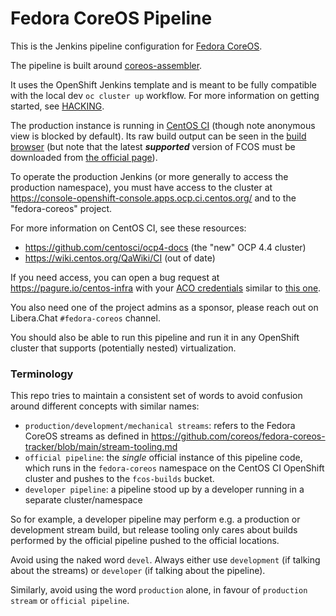 # Fedora CoreOS Pipeline

This is the Jenkins pipeline configuration for
[Fedora CoreOS](https://github.com/coreos/fedora-coreos-config).

The pipeline is built around
[coreos-assembler](https://github.com/coreos/coreos-assembler).

It uses the OpenShift Jenkins template and is meant to be
fully compatible with the local dev `oc cluster up`
workflow. For more information on getting started, see
[HACKING](HACKING.md).

The production instance is running in
[CentOS CI](https://jenkins-fedora-coreos.apps.ocp.ci.centos.org)
(though note anonymous view is blocked by default). Its raw
build output can be seen in the
[build browser](https://builds.coreos.fedoraproject.org/browser)
(but note that the latest ***supported*** version of FCOS must
be downloaded from
[the official page](https://getfedora.org/en/coreos/download/)).

To operate the production Jenkins (or more generally to access the
production namespace), you must have access to the cluster
at https://console-openshift-console.apps.ocp.ci.centos.org/
and to the "fedora-coreos" project.

For more information on CentOS CI, see these resources:

  - https://github.com/centosci/ocp4-docs (the "new" OCP 4.4 cluster)
  - https://wiki.centos.org/QaWiki/CI (out of date)

If you need access, you can open a bug request at
https://pagure.io/centos-infra with your
[ACO credentials](https://accounts.centos.org/) similar to
[this one](https://pagure.io/centos-infra/issue/176).

You also need one of the project admins as a sponsor, please
reach out on Libera.Chat `#fedora-coreos` channel.

You should also be able to run this pipeline and run it in
any OpenShift cluster that supports (potentially nested)
virtualization.

### Terminology

This repo tries to maintain a consistent set of words to
avoid confusion around different concepts with similar
names:

- `production/development/mechanical streams`: refers to the
  Fedora CoreOS streams as defined in
  https://github.com/coreos/fedora-coreos-tracker/blob/main/stream-tooling.md
- `official pipeline`: the *single* official instance of
  this pipeline code, which runs in the `fedora-coreos`
  namespace on the CentOS CI OpenShift cluster and pushes to
  the `fcos-builds` bucket.
- `developer pipeline`: a pipeline stood up by a developer
  running in a separate cluster/namespace

So for example, a developer pipeline may perform e.g. a
production or development stream build, but release tooling
only cares about builds performed by the official pipeline
pushed to the official locations.

Avoid using the naked word `devel`. Always either use
`development` (if talking about the streams) or `developer`
(if talking about the pipeline).

Similarly, avoid using the word `production` alone, in
favour of `production stream` or `official pipeline`.

